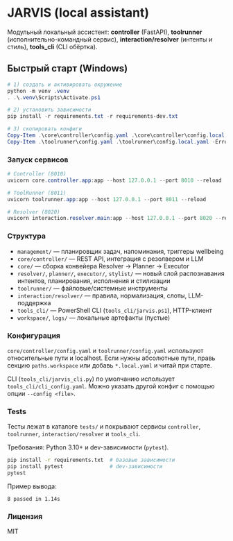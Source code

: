 # JARVIS (local assistant)

Модульный локальный ассистент: **controller** (FastAPI), **toolrunner** (исполнительно-командный сервис), **interaction/resolver** (интенты и стиль), **tools_cli** (CLI обёртка).

## Быстрый старт (Windows)

```powershell
# 1) создать и активировать окружение
python -m venv .venv
. .\.venv\Scripts\Activate.ps1

# 2) установить зависимости
pip install -r requirements.txt -r requirements-dev.txt

# 3) скопировать конфиги
Copy-Item .\core\controller\config.yaml .\core\controller\config.local.yaml -ErrorAction SilentlyContinue
Copy-Item .\toolrunner\config.yaml .\toolrunner\config.local.yaml -ErrorAction SilentlyContinue
```

### Запуск сервисов
```powershell
# Controller (8010)
uvicorn core.controller.app:app --host 127.0.0.1 --port 8010 --reload

# ToolRunner (8011)
uvicorn toolrunner.app:app --host 127.0.0.1 --port 8011 --reload

# Resolver (8020)
uvicorn interaction.resolver.main:app --host 127.0.0.1 --port 8020 --reload
```

### Структура
- `management/` — планировщик задач, напоминания, триггеры wellbeing
- `core/controller/` — REST API, интеграция с резолвером и LLM
- `core/` — сборка конвейера Resolver → Planner → Executor
- `resolver/`, `planner/`, `executor/`, `stylist/` — новый слой распознавания интентов, планирования, исполнения и стилизации
- `toolrunner/` — файловые/системные инструменты
- `interaction/resolver/` — правила, нормализация, слоты, LLM-поддержка
- `tools_cli/` — PowerShell CLI (`tools_cli/jarvis.ps1`), HTTP-клиент
- `workspace/`, `logs/` — локальные артефакты (пустые)

### Конфигурация
`core/controller/config.yaml` и `toolrunner/config.yaml` используют относительные пути и localhost.
Если нужны абсолютные пути, правь секцию `paths.workspace` или добавь `*.local.yaml` и читай при старте.

CLI (`tools_cli/jarvis_cli.py`) по умолчанию использует `tools_cli/cli_config.yaml`.
Можно указать другой конфиг с помощью опции `--config <file>`.

### Tests
Тесты лежат в каталоге `tests/` и покрывают сервисы `controller`, `toolrunner`, `interaction/resolver` и `tools_cli`.

Требования: Python 3.10+ и dev-зависимости (`pytest`).

```bash
pip install -r requirements.txt  # базовые зависимости
pip install pytest               # dev-зависимости
pytest
```

Пример вывода:
```
8 passed in 1.14s
```

### Лицензия
MIT

